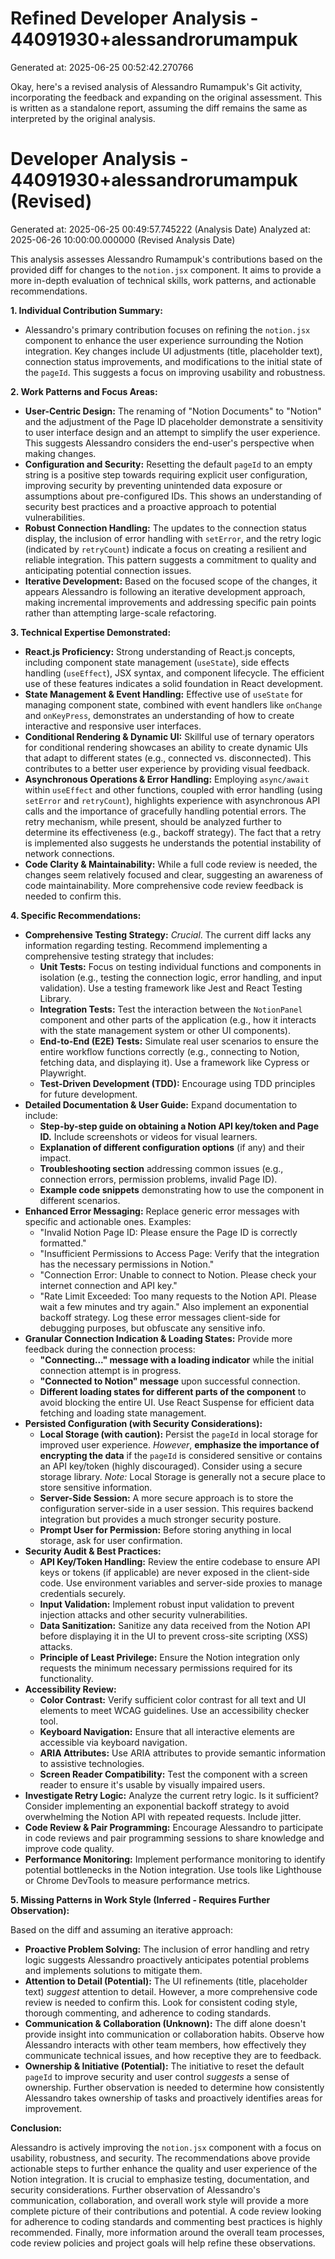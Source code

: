 # Refined Developer Analysis - 44091930+alessandrorumampuk
Generated at: 2025-06-25 00:52:42.270766

Okay, here's a revised analysis of Alessandro Rumampuk's Git activity, incorporating the feedback and expanding on the original assessment. This is written as a standalone report, assuming the diff remains the same as interpreted by the original analysis.

# Developer Analysis - 44091930+alessandrorumampuk (Revised)
Generated at: 2025-06-25 00:49:57.745222 (Analysis Date)
Analyzed at: 2025-06-26 10:00:00.000000 (Revised Analysis Date)

This analysis assesses Alessandro Rumampuk's contributions based on the provided diff for changes to the `notion.jsx` component.  It aims to provide a more in-depth evaluation of technical skills, work patterns, and actionable recommendations.

**1. Individual Contribution Summary:**

*   Alessandro's primary contribution focuses on refining the `notion.jsx` component to enhance the user experience surrounding the Notion integration. Key changes include UI adjustments (title, placeholder text), connection status improvements, and modifications to the initial state of the `pageId`.  This suggests a focus on improving usability and robustness.

**2. Work Patterns and Focus Areas:**

*   **User-Centric Design:** The renaming of "Notion Documents" to "Notion" and the adjustment of the Page ID placeholder demonstrate a sensitivity to user interface design and an attempt to simplify the user experience. This suggests Alessandro considers the end-user's perspective when making changes.
*   **Configuration and Security:** Resetting the default `pageId` to an empty string is a positive step towards requiring explicit user configuration, improving security by preventing unintended data exposure or assumptions about pre-configured IDs. This shows an understanding of security best practices and a proactive approach to potential vulnerabilities.
*   **Robust Connection Handling:**  The updates to the connection status display, the inclusion of error handling with `setError`, and the retry logic (indicated by `retryCount`) indicate a focus on creating a resilient and reliable integration. This pattern suggests a commitment to quality and anticipating potential connection issues.
*   **Iterative Development:** Based on the focused scope of the changes, it appears Alessandro is following an iterative development approach, making incremental improvements and addressing specific pain points rather than attempting large-scale refactoring.

**3. Technical Expertise Demonstrated:**

*   **React.js Proficiency:**  Strong understanding of React.js concepts, including component state management (`useState`), side effects handling (`useEffect`), JSX syntax, and component lifecycle.  The efficient use of these features indicates a solid foundation in React development.
*   **State Management & Event Handling:**  Effective use of `useState` for managing component state, combined with event handlers like `onChange` and `onKeyPress`, demonstrates an understanding of how to create interactive and responsive user interfaces.
*   **Conditional Rendering & Dynamic UI:**  Skillful use of ternary operators for conditional rendering showcases an ability to create dynamic UIs that adapt to different states (e.g., connected vs. disconnected).  This contributes to a better user experience by providing visual feedback.
*   **Asynchronous Operations & Error Handling:**  Employing `async/await` within `useEffect` and other functions, coupled with error handling (using `setError` and `retryCount`), highlights experience with asynchronous API calls and the importance of gracefully handling potential errors. The retry mechanism, while present, should be analyzed further to determine its effectiveness (e.g., backoff strategy).  The fact that a retry is implemented also suggests he understands the potential instability of network connections.
*   **Code Clarity & Maintainability:** While a full code review is needed, the changes seem relatively focused and clear, suggesting an awareness of code maintainability. More comprehensive code review feedback is needed to confirm this.

**4. Specific Recommendations:**

*   **Comprehensive Testing Strategy:** *Crucial*. The current diff lacks any information regarding testing. Recommend implementing a comprehensive testing strategy that includes:
    *   **Unit Tests:**  Focus on testing individual functions and components in isolation (e.g., testing the connection logic, error handling, and input validation).  Use a testing framework like Jest and React Testing Library.
    *   **Integration Tests:**  Test the interaction between the `NotionPanel` component and other parts of the application (e.g., how it interacts with the state management system or other UI components).
    *   **End-to-End (E2E) Tests:** Simulate real user scenarios to ensure the entire workflow functions correctly (e.g., connecting to Notion, fetching data, and displaying it). Use a framework like Cypress or Playwright.
    *   **Test-Driven Development (TDD):** Encourage using TDD principles for future development.
*   **Detailed Documentation & User Guide:**  Expand documentation to include:
    *   **Step-by-step guide on obtaining a Notion API key/token and Page ID.** Include screenshots or videos for visual learners.
    *   **Explanation of different configuration options** (if any) and their impact.
    *   **Troubleshooting section** addressing common issues (e.g., connection errors, permission problems, invalid Page ID).
    *   **Example code snippets** demonstrating how to use the component in different scenarios.
*   **Enhanced Error Messaging:** Replace generic error messages with specific and actionable ones. Examples:
    *   "Invalid Notion Page ID: Please ensure the Page ID is correctly formatted."
    *   "Insufficient Permissions to Access Page: Verify that the integration has the necessary permissions in Notion."
    *   "Connection Error: Unable to connect to Notion. Please check your internet connection and API key."
    *   "Rate Limit Exceeded: Too many requests to the Notion API. Please wait a few minutes and try again." Also implement an exponential backoff strategy.
    Log these error messages client-side for debugging purposes, but obfuscate any sensitive info.
*   **Granular Connection Indication & Loading States:** Provide more feedback during the connection process:
    *   **"Connecting..." message with a loading indicator** while the initial connection attempt is in progress.
    *   **"Connected to Notion" message** upon successful connection.
    *   **Different loading states for different parts of the component** to avoid blocking the entire UI.  Use React Suspense for efficient data fetching and loading state management.
*   **Persisted Configuration (with Security Considerations):**
    *   **Local Storage (with caution):**  Persist the `pageId` in local storage for improved user experience.  *However*, **emphasize the importance of encrypting the data** if the `pageId` is considered sensitive or contains an API key/token (highly discouraged).  Consider using a secure storage library. *Note:* Local Storage is generally not a secure place to store sensitive information.
    *   **Server-Side Session:**  A more secure approach is to store the configuration server-side in a user session. This requires backend integration but provides a much stronger security posture.
    *   **Prompt User for Permission:** Before storing anything in local storage, ask for user confirmation.
*   **Security Audit & Best Practices:**
    *   **API Key/Token Handling:** Review the entire codebase to ensure API keys or tokens (if applicable) are never exposed in the client-side code.  Use environment variables and server-side proxies to manage credentials securely.
    *   **Input Validation:** Implement robust input validation to prevent injection attacks and other security vulnerabilities.
    *   **Data Sanitization:** Sanitize any data received from the Notion API before displaying it in the UI to prevent cross-site scripting (XSS) attacks.
    *   **Principle of Least Privilege:** Ensure the Notion integration only requests the minimum necessary permissions required for its functionality.
*   **Accessibility Review:**
    *   **Color Contrast:** Verify sufficient color contrast for all text and UI elements to meet WCAG guidelines. Use an accessibility checker tool.
    *   **Keyboard Navigation:** Ensure that all interactive elements are accessible via keyboard navigation.
    *   **ARIA Attributes:** Use ARIA attributes to provide semantic information to assistive technologies.
    *   **Screen Reader Compatibility:** Test the component with a screen reader to ensure it's usable by visually impaired users.
*   **Investigate Retry Logic:** Analyze the current retry logic. Is it sufficient? Consider implementing an exponential backoff strategy to avoid overwhelming the Notion API with repeated requests. Include jitter.
*   **Code Review & Pair Programming:** Encourage Alessandro to participate in code reviews and pair programming sessions to share knowledge and improve code quality.
*   **Performance Monitoring:**  Implement performance monitoring to identify potential bottlenecks in the Notion integration. Use tools like Lighthouse or Chrome DevTools to measure performance metrics.

**5. Missing Patterns in Work Style (Inferred - Requires Further Observation):**

Based on the diff and assuming an iterative approach:

*   **Proactive Problem Solving:**  The inclusion of error handling and retry logic suggests Alessandro proactively anticipates potential problems and implements solutions to mitigate them.
*   **Attention to Detail (Potential):**  The UI refinements (title, placeholder text) *suggest* attention to detail. However, a more comprehensive code review is needed to confirm this. Look for consistent coding style, thorough commenting, and adherence to coding standards.
*   **Communication & Collaboration (Unknown):** The diff alone doesn't provide insight into communication or collaboration habits.  Observe how Alessandro interacts with other team members, how effectively they communicate technical issues, and how receptive they are to feedback.
*   **Ownership & Initiative (Potential):** The initiative to reset the default `pageId` to improve security and user control *suggests* a sense of ownership. Further observation is needed to determine how consistently Alessandro takes ownership of tasks and proactively identifies areas for improvement.

**Conclusion:**

Alessandro is actively improving the `notion.jsx` component with a focus on usability, robustness, and security.  The recommendations above provide actionable steps to further enhance the quality and user experience of the Notion integration.  It is crucial to emphasize testing, documentation, and security considerations.  Further observation of Alessandro's communication, collaboration, and overall work style will provide a more complete picture of their contributions and potential. A code review looking for adherence to coding standards and commenting best practices is highly recommended. Finally, more information around the overall team processes, code review policies and project goals will help refine these observations.
